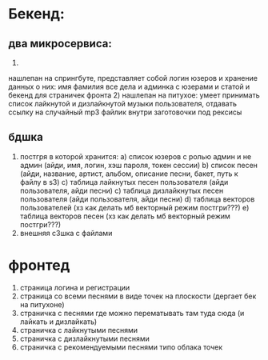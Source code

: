 # Бекенд:
## два микросервиса:
1)
нашлепан на спрингбуте, представляет собой логин юзеров и хранение данных о них: имя фамилия все дела и админка с юзерами и статой и бекенд для страничек фронта 
2) 
нашлепан на питухое: умеет принимать список лайкнутой и дизлайкнутой музыки пользователя, отдавать ссылку на случайный mp3 файлик внутри заготовочки под рексисы
## бдшка 
1) постгря в которой хранится:
a) список юзеров с ролью админ и не админ (айди, имя, логин, хэш пароля, токен сессии)
b) список песен (айди, название, артист, альбом, описание песни, бакет, путь к файлу в s3)
c) таблица лайкнутых песен пользователя (айди пользователя, айди песни)
c) таблица дизлайкнутых песен пользователя (айди пользователя, айди песни)
d) таблица векторов пользователей (хз как делать мб векторный режим постгри???)
e) таблица векторов песен (хз как делать мб векторный режим постгри???)
2) внешняя с3шка с файлами
# фронтед
1) страница логина и регистрации
2) страница со всеми песнями в виде точек на плоскости (дергает бек на питухоне)
3) страничка с песнями где можно перематывать там туда сюда (и лайкать и дизлайкать)
4) страничка с лайкнутыми песнями 
5) страничка с дизлайкнутыми песнями
6) страничка с рекомендуемыми песнями типо облака точек

